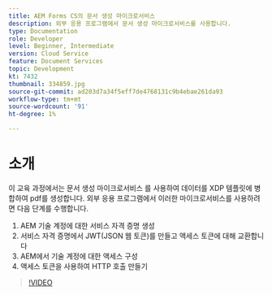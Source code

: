 ```yaml
---
title: AEM Forms CS의 문서 생성 마이크로서비스
description: 외부 응용 프로그램에서 문서 생성 마이크로서비스를 사용합니다.
type: Documentation
role: Developer
level: Beginner, Intermediate
version: Cloud Service
feature: Document Services
topic: Development
kt: 7432
thumbnail: 334859.jpg
source-git-commit: ad203d7a34f5eff7de4768131c9b4ebae261da93
workflow-type: tm+mt
source-wordcount: '91'
ht-degree: 1%

---
```


# 소개

이 교육 과정에서는 문서 생성 마이크로서비스 를 사용하여 데이터를 XDP 템플릿에 병합하여 pdf를 생성합니다. 외부 응용 프로그램에서 이러한 마이크로서비스를 사용하려면 다음 단계를 수행합니다.

1. AEM 기술 계정에 대한 서비스 자격 증명 생성
1. 서비스 자격 증명에서 JWT(JSON 웹 토큰)를 만들고 액세스 토큰에 대해 교환합니다
1. AEM에서 기술 계정에 대한 액세스 구성
1. 액세스 토큰을 사용하여 HTTP 호출 만들기

>[!VIDEO](https://video.tv.adobe.com/v/334859/?quality=12&learn=on)
